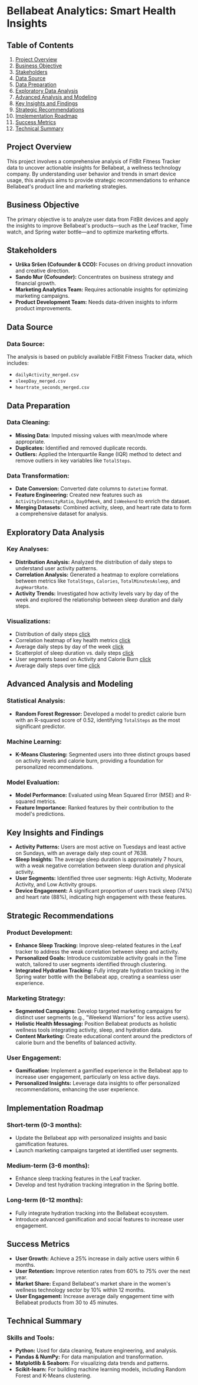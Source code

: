 # Bellabeat Analytics: Smart Health Insights

## Table of Contents
1. [Project Overview](#project-overview)
2. [Business Objective](#business-objective)
3. [Stakeholders](#stakeholders)
4. [Data Source ](#data-source)
5. [Data Preparation](#data-preparation)
6. [Exploratory Data Analysis](#exploratory-data-analysis)
7. [Advanced Analysis and Modeling](#advanced-analysis-and-modeling)
8. [Key Insights and Findings](#key-insights-and-findings)
9. [Strategic Recommendations](#strategic-recommendations)
10. [Implementation Roadmap](#implementation-roadmap)
11. [Success Metrics](#success-metrics)
12. [Technical Summary](#technical-summary)


## Project Overview
This project involves a comprehensive analysis of FitBit Fitness Tracker data to uncover actionable insights for Bellabeat, a wellness technology company. By understanding user behavior and trends in smart device usage, this analysis aims to provide strategic recommendations to enhance Bellabeat's product line and marketing strategies.

## Business Objective
The primary objective is to analyze user data from FitBit devices and apply the insights to improve Bellabeat's products—such as the Leaf tracker, Time watch, and Spring water bottle—and to optimize marketing efforts.

## Stakeholders
- **Urška Sršen (Cofounder & CCO):** Focuses on driving product innovation and creative direction.
- **Sando Mur (Cofounder):** Concentrates on business strategy and financial growth.
- **Marketing Analytics Team:** Requires actionable insights for optimizing marketing campaigns.
- **Product Development Team:** Needs data-driven insights to inform product improvements.

## Data Source 
### Data Source:
The analysis is based on publicly available FitBit Fitness Tracker data, which includes:
- `dailyActivity_merged.csv`
- `sleepDay_merged.csv`
- `heartrate_seconds_merged.csv`


## Data Preparation
### Data Cleaning:
- **Missing Data:** Imputed missing values with mean/mode where appropriate.
- **Duplicates:** Identified and removed duplicate records.
- **Outliers:** Applied the Interquartile Range (IQR) method to detect and remove outliers in key variables like `TotalSteps`.

### Data Transformation:
- **Date Conversion:** Converted date columns to `datetime` format.
- **Feature Engineering:** Created new features such as `ActivityIntensityRatio`, `DayOfWeek`, and `IsWeekend` to enrich the dataset.
- **Merging Datasets:** Combined activity, sleep, and heart rate data to form a comprehensive dataset for analysis.

## Exploratory Data Analysis
### Key Analyses:
- **Distribution Analysis:** Analyzed the distribution of daily steps to understand user activity patterns.
- **Correlation Analysis:** Generated a heatmap to explore correlations between metrics like `TotalSteps`, `Calories`, `TotalMinutesAsleep`, and `AvgHeartRate`.
- **Activity Trends:** Investigated how activity levels vary by day of the week and explored the relationship between sleep duration and daily steps.

### Visualizations:
- Distribution of daily steps [click](daily_steps_distribution.png)
- Correlation heatmap of key health metrics [click](correlation_heatmap.png)
- Average daily steps by day of the week [click](weekly_activity_pattern.png)
- Scatterplot of sleep duration vs. daily steps [click](sleep_vs_activity.png)
- User segments based on Activity and Calorie Burn [click](user_segments.png)
- Average daily steps over time [click](daily_steps_time_series.png)

## Advanced Analysis and Modeling
### Statistical Analysis:
- **Random Forest Regressor:** Developed a model to predict calorie burn with an R-squared score of 0.52, identifying `TotalSteps` as the most significant predictor.
  
### Machine Learning:
- **K-Means Clustering:** Segmented users into three distinct groups based on activity levels and calorie burn, providing a foundation for personalized recommendations.

### Model Evaluation:
- **Model Performance:** Evaluated using Mean Squared Error (MSE) and R-squared metrics.
- **Feature Importance:** Ranked features by their contribution to the model's predictions.

## Key Insights and Findings
- **Activity Patterns:** Users are most active on Tuesdays and least active on Sundays, with an average daily step count of 7638.
- **Sleep Insights:** The average sleep duration is approximately 7 hours, with a weak negative correlation between sleep duration and physical activity.
- **User Segments:** Identified three user segments: High Activity, Moderate Activity, and Low Activity groups.
- **Device Engagement:** A significant proportion of users track sleep (74%) and heart rate (88%), indicating high engagement with these features.

## Strategic Recommendations
### Product Development:
- **Enhance Sleep Tracking:** Improve sleep-related features in the Leaf tracker to address the weak correlation between sleep and activity.
- **Personalized Goals:** Introduce customizable activity goals in the Time watch, tailored to user segments identified through clustering.
- **Integrated Hydration Tracking:** Fully integrate hydration tracking in the Spring water bottle with the Bellabeat app, creating a seamless user experience.

### Marketing Strategy:
- **Segmented Campaigns:** Develop targeted marketing campaigns for distinct user segments (e.g., "Weekend Warriors" for less active users).
- **Holistic Health Messaging:** Position Bellabeat products as holistic wellness tools integrating activity, sleep, and hydration data.
- **Content Marketing:** Create educational content around the predictors of calorie burn and the benefits of balanced activity.

### User Engagement:
- **Gamification:** Implement a gamified experience in the Bellabeat app to increase user engagement, particularly on less active days.
- **Personalized Insights:** Leverage data insights to offer personalized recommendations, enhancing the user experience.

## Implementation Roadmap
### Short-term (0-3 months):
- Update the Bellabeat app with personalized insights and basic gamification features.
- Launch marketing campaigns targeted at identified user segments.

### Medium-term (3-6 months):
- Enhance sleep tracking features in the Leaf tracker.
- Develop and test hydration tracking integration in the Spring bottle.

### Long-term (6-12 months):
- Fully integrate hydration tracking into the Bellabeat ecosystem.
- Introduce advanced gamification and social features to increase user engagement.

## Success Metrics
- **User Growth:** Achieve a 25% increase in daily active users within 6 months.
- **User Retention:** Improve retention rates from 60% to 75% over the next year.
- **Market Share:** Expand Bellabeat's market share in the women's wellness technology sector by 10% within 12 months.
- **User Engagement:** Increase average daily engagement time with Bellabeat products from 30 to 45 minutes.

## Technical Summary
### Skills and Tools:
- **Python:** Used for data cleaning, feature engineering, and analysis.
- **Pandas & NumPy:** For data manipulation and transformation.
- **Matplotlib & Seaborn:** For visualizing data trends and patterns.
- **Scikit-learn:** For building machine learning models, including Random Forest and K-Means clustering.



